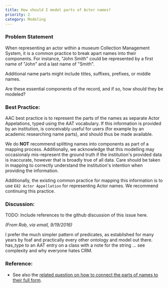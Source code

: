 ```yaml
---
title: How should I model parts of Actor names?
priority: 2
category: Modeling
---
```

### Problem Statement

When representing an actor within a museum Collection Management System, it is a common practice to break apart names into their components.  For instance, "John Smith" could be represented by a first name of "John" and a last name of "Smith". 

Additional name parts might include titles, suffixes, prefixes, or middle names.

Are these essential components of the record, and if so, how should they be modeled?

### Best Practice:

AAC best practice is to represent the parts of the names as separate Actor Appelations, typed using the AAT vocabulary.  If this information is provided by an institution, is conceivably useful for users (for example by an academic researching name parts), and should thus be made available.  

We do **NOT** recommend splitting names into components as part of a mapping process.  Additionally, we acknowledge that this modelling may occasionaly mis-represent the ground truth if the institution's provided data is inaccurate, however that is broadly true of all data.  Care should be taken in mapping to correctly understand the institution's intention when providing the information.

Additionally, the existing common practice for mapping this information is to use `E82 Actor Appellation` for representing Actor names.   We recommend continuing this practice.

### Discussion:

TODO:  Include references to the github discussion of this issue here.

*(From Rob, via email, 9/19/2016)*

I prefer the much simpler pattern of predicates, as established for many years by foaf and practically every other ontology and model out there.  has_type to an AAT entry on a class with a note for the string ... see complexity and why everyone hates CRM.

### Reference:

* See also the [related question on how to connect the parts of names to their full form](map-names-to-variants).


